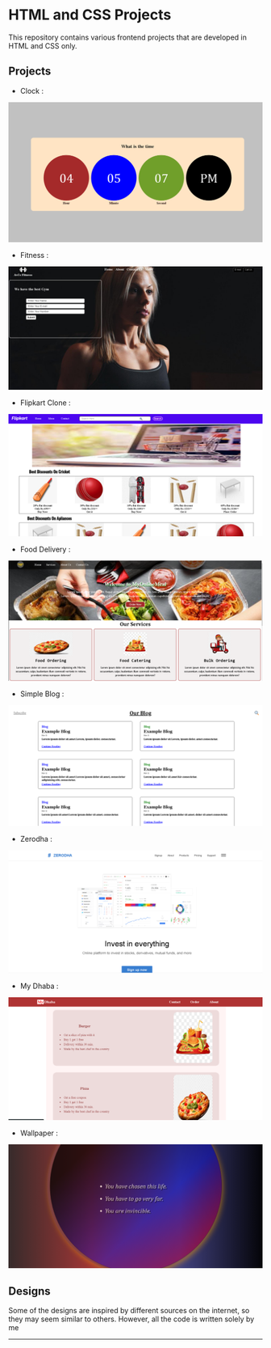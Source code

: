# HTML and CSS Projects

This repository contains various frontend projects that are developed in HTML and CSS only.  

## Projects

  - Clock :

   <img src="./ScreenShots/Clock.png">

  - Fitness :

  <img src="./ScreenShots/Fitness.png">

  - Flipkart Clone :

  <img src="./ScreenShots/Flipkart.png">

  - Food Delivery :

  <img src="./ScreenShots/FoodDelivery.png">

  - Simple Blog :

  <img src="./ScreenShots/SimpleBlog.png">

  - Zerodha :

  <img src="./ScreenShots/Zerodha.png">

  - My Dhaba :

  <img src="./ScreenShots/myDhaba.png">

  - Wallpaper :

  <img src="./ScreenShots/wallpaper.png">

## Designs

Some of the designs are inspired by different sources on the internet, so they may seem similar to others. However, all the code is written solely by me

---
